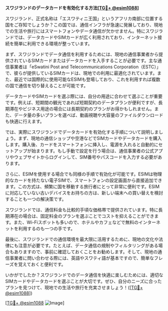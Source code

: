 **スワジランドのデータカードを有効化する方法[[TG💪+ @esim1088](https://t.me/s/esim1088)]**

スワジランド、正式名称は「エスワティニ王国」というアフリカ南部に位置する国をご存知でしょうか？この国では、通信インフラが急速に発展しており、現地での生活や旅行にはスマートフォンやデータ通信が欠かせません。特にスワジランドでは、データカードやSIMカードが広く利用されており、インターネット接続を簡単に利用できる環境が整っています。

まず、スワジランドでデータ通信を利用するためには、現地の通信事業者から提供されているSIMカードまたはデータカードを入手することが必要です。主な通信事業者は「eSwatini Post and Telecommunications Corporation（ESTC）」で、彼らが提供しているSIMカードは、現地での利用に最適化されています。また、最近では国際的に使用可能なESIMも登場しており、これを利用すれば複数の国で通信を切り替えることが可能です。

データカードやSIMカードを選ぶ際には、自分の用途に合わせて選ぶことが重要です。例えば、短期間の観光であれば短期契約のデータプランが便利ですが、長期滞在やビジネス用途の場合には長期契約のプランがお得かもしれません。また、データ量の多いプランを選べば、動画視聴や大容量のファイルダウンロードも快適に行えます。

では、実際にスワジランドでデータカードを有効化する手順について説明しましょう。まず、現地の通信ショップや空港などでSIMカードやデータカードを購入します。購入後、カードをスマートフォンに挿入し、電源を入れると自動的にセットアップが始まります。もし手動で設定を行う場合は、通信事業者の公式アプリやウェブサイトからログインして、SIM番号やパスコードを入力する必要があります。

さらに、ESIMを使用する場合でも同様の手順で有効化が可能です。ESIMは物理的なカードを持たない電子SIMで、スマートフォンの設定画面から直接追加できます。この方式は、頻繁に国を移動する旅行者にとって非常に便利です。ESIMに対応していない古いデバイスをお持ちの方は、新しい端末への買い替えを検討することも一つの解決策です。

スワジランドでは、通信料金も比較的手頃な価格帯で提供されています。特に長期滞在の場合は、固定料金のプランを選ぶことでコストを抑えることができます。また、Wi-Fiスポットも多いので、ホテルやカフェなどで無料のインターネットを利用するのも一つの手です。

最後に、スワジランドでの通信環境を最大限に活用するために、現地の文化や法律にも注意が必要です。たとえば、データ通信の規制やフィルタリングがある場合もありますので、事前に確認しておくことをお勧めします。そして、現地の通信事業者に問い合わせる際には、英語やスワティ語が基本ですので、簡単なフレーズを覚えておくと便利です。

いかがでしたか？スワジランドでのデータ通信を快適に楽しむためには、適切なSIMカードやデータカードを選ぶことが大切です。ぜひ、自分のニーズに合ったプランを見つけて、現地での生活や旅行を充実させましょう！([[TG💪+ @esim1088](https://t.me/s/esim1088)])

[[TG💪+ @esim1088](https://t.me/s/esim1088) ![Image](https://i.postimg.cc/Y0z9fWf4/image.png)]